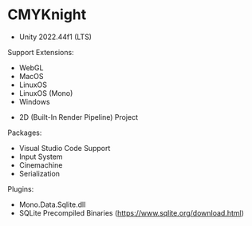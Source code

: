 # CMYKnight
 
* Unity 2022.44f1 (LTS)

Support Extensions:
- WebGL
- MacOS 
- LinuxOS
- LinuxOS (Mono)
- Windows 

* 2D (Built-In Render Pipeline) Project 

Packages: 
- Visual Studio Code Support 
- Input System
- Cinemachine 
- Serialization 

Plugins:
- Mono.Data.Sqlite.dll 
- SQLite Precompiled Binaries (https://www.sqlite.org/download.html)
